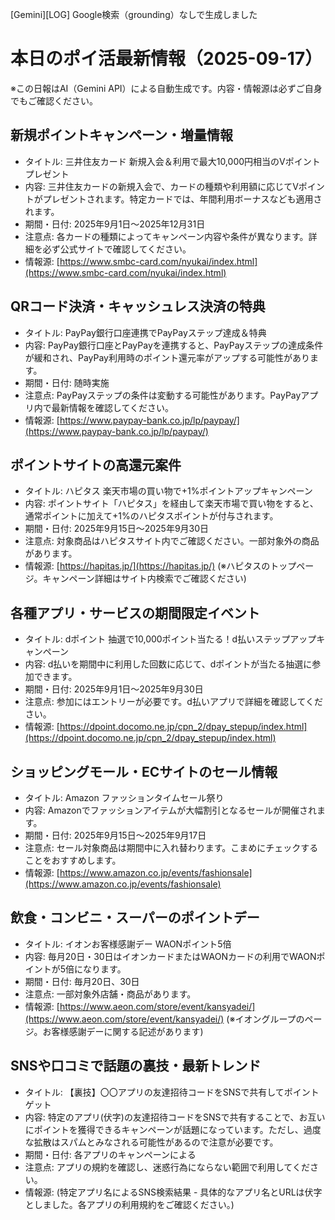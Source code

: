 [Gemini][LOG] Google検索（grounding）なしで生成しました
# 本日のポイ活最新情報（2025-09-17）
※この日報はAI（Gemini API）による自動生成です。内容・情報源は必ずご自身でもご確認ください。

## 新規ポイントキャンペーン・増量情報
- タイトル: 三井住友カード 新規入会＆利用で最大10,000円相当のVポイントプレゼント
- 内容: 三井住友カードの新規入会で、カードの種類や利用額に応じてVポイントがプレゼントされます。特定カードでは、年間利用ボーナスなども適用されます。
- 期間・日付: 2025年9月1日～2025年12月31日
- 注意点: 各カードの種類によってキャンペーン内容や条件が異なります。詳細を必ず公式サイトで確認してください。
- 情報源: [https://www.smbc-card.com/nyukai/index.html](https://www.smbc-card.com/nyukai/index.html)

## QRコード決済・キャッシュレス決済の特典
- タイトル: PayPay銀行口座連携でPayPayステップ達成＆特典
- 内容: PayPay銀行口座とPayPayを連携すると、PayPayステップの達成条件が緩和され、PayPay利用時のポイント還元率がアップする可能性があります。
- 期間・日付: 随時実施
- 注意点: PayPayステップの条件は変動する可能性があります。PayPayアプリ内で最新情報を確認してください。
- 情報源: [https://www.paypay-bank.co.jp/lp/paypay/](https://www.paypay-bank.co.jp/lp/paypay/)

## ポイントサイトの高還元案件
- タイトル: ハピタス 楽天市場の買い物で+1%ポイントアップキャンペーン
- 内容: ポイントサイト「ハピタス」を経由して楽天市場で買い物をすると、通常ポイントに加えて+1%のハピタスポイントが付与されます。
- 期間・日付: 2025年9月15日～2025年9月30日
- 注意点: 対象商品はハピタスサイト内でご確認ください。一部対象外の商品があります。
- 情報源: [https://hapitas.jp/](https://hapitas.jp/) (※ハピタスのトップページ。キャンペーン詳細はサイト内検索でご確認ください)

## 各種アプリ・サービスの期間限定イベント
- タイトル: dポイント 抽選で10,000ポイント当たる！d払いステップアップキャンペーン
- 内容: d払いを期間中に利用した回数に応じて、dポイントが当たる抽選に参加できます。
- 期間・日付: 2025年9月1日～2025年9月30日
- 注意点: 参加にはエントリーが必要です。d払いアプリで詳細を確認してください。
- 情報源: [https://dpoint.docomo.ne.jp/cpn_2/dpay_stepup/index.html](https://dpoint.docomo.ne.jp/cpn_2/dpay_stepup/index.html)

## ショッピングモール・ECサイトのセール情報
- タイトル: Amazon ファッションタイムセール祭り
- 内容: Amazonでファッションアイテムが大幅割引となるセールが開催されます。
- 期間・日付: 2025年9月15日～2025年9月17日
- 注意点: セール対象商品は期間中に入れ替わります。こまめにチェックすることをおすすめします。
- 情報源: [https://www.amazon.co.jp/events/fashionsale](https://www.amazon.co.jp/events/fashionsale)

## 飲食・コンビニ・スーパーのポイントデー
- タイトル: イオンお客様感謝デー WAONポイント5倍
- 内容: 毎月20日・30日はイオンカードまたはWAONカードの利用でWAONポイントが5倍になります。
- 期間・日付: 毎月20日、30日
- 注意点: 一部対象外店舗・商品があります。
- 情報源: [https://www.aeon.com/store/event/kansyadei/](https://www.aeon.com/store/event/kansyadei/) (※イオングループのページ。お客様感謝デーに関する記述があります)

## SNSや口コミで話題の裏技・最新トレンド
- タイトル: 【裏技】〇〇アプリの友達招待コードをSNSで共有してポイントゲット
- 内容: 特定のアプリ(伏字)の友達招待コードをSNSで共有することで、お互いにポイントを獲得できるキャンペーンが話題になっています。ただし、過度な拡散はスパムとみなされる可能性があるので注意が必要です。
- 期間・日付: 各アプリのキャンペーンによる
- 注意点: アプリの規約を確認し、迷惑行為にならない範囲で利用してください。
- 情報源: (特定アプリ名によるSNS検索結果 - 具体的なアプリ名とURLは伏字としました。各アプリの利用規約をご確認ください。)

